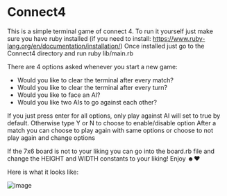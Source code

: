 # Connect4
This is a simple terminal game of connect 4. To run it yourself just make sure you have ruby installed (if you need to install: https://www.ruby-lang.org/en/documentation/installation/)
Once installed just go to the Connect4 directory and run ruby lib/main.rb

There are 4 options asked whenever you start a new game:
  - Would you like to clear the terminal after every match?
  - Would you like to clear the terminal after every turn?
  - Would you like to face an AI?
  - Would you like two AIs to go against each other?

If you just press enter for all options, only play against AI will set to true by default. Otherwise type Y or N to choose to enable/disable option
After a match you can choose to play again with same options or choose to not play again and change options

If the 7x6 board is not to your liking you can go into the board.rb file and change the HEIGHT and WIDTH constants to your liking! Enjoy ☻♥


Here is what it looks like:

![image](https://github.com/SirKriSftw/Connect4/assets/60492952/51303660-2078-4770-aa22-280d38975705)
